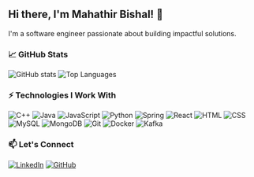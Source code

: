 ## Hi there, I'm Mahathir Bishal! 👋

I'm a software engineer passionate about building impactful solutions.

### 📈 GitHub Stats

![GitHub stats](https://github-readme-stats.vercel.app/api?username=bishal16&show_icons=true&hide_title=true&count_private=true&theme=graywhite&cache_seconds=300)
![Top Languages](https://github-readme-stats.vercel.app/api/top-langs/?username=bishal16&layout=compact&langs_count=8&hide_title=true&theme=graywhite)



### ⚡ Technologies I Work With

![C++](https://img.shields.io/badge/C++-00599C?style=flat-square&logo=c%2B%2B&logoColor=white)
![Java](https://img.shields.io/badge/Java-ED8B00?style=flat-square&logo=java&logoColor=white)
![JavaScript](https://img.shields.io/badge/JavaScript-F7DF1E?style=flat-square&logo=javascript&logoColor=black)
![Python](https://img.shields.io/badge/Python-3776AB?style=flat-square&logo=python&logoColor=white)
![Spring](https://img.shields.io/badge/Spring-6DB33F?style=flat-square&logo=spring&logoColor=white)
![React](https://img.shields.io/badge/React-61DAFB?style=flat-square&logo=react&logoColor=black)
![HTML](https://img.shields.io/badge/HTML-E34F26?style=flat-square&logo=html5&logoColor=white)
![CSS](https://img.shields.io/badge/CSS-1572B6?style=flat-square&logo=css3&logoColor=white)
![MySQL](https://img.shields.io/badge/MySQL-4479A1?style=flat-square&logo=mysql&logoColor=white)
![MongoDB](https://img.shields.io/badge/MongoDB-47A248?style=flat-square&logo=mongodb&logoColor=white)
![Git](https://img.shields.io/badge/Git-F05032?style=flat-square&logo=git&logoColor=white)
![Docker](https://img.shields.io/badge/Docker-2496ED?style=flat-square&logo=docker&logoColor=white)
![Kafka](https://img.shields.io/badge/Kafka-231F20?style=flat-square&logo=apachekafka&logoColor=white)



### 📫 Let's Connect

[![LinkedIn](https://img.shields.io/badge/LinkedIn-0A66C2?style=flat-square&logo=linkedin&logoColor=white)](https://www.linkedin.com/in/mahathir-bishal-7b493b15a/)
[![GitHub](https://img.shields.io/badge/GitHub-181717?style=flat-square&logo=github&logoColor=white)](https://github.com/bishal16)

